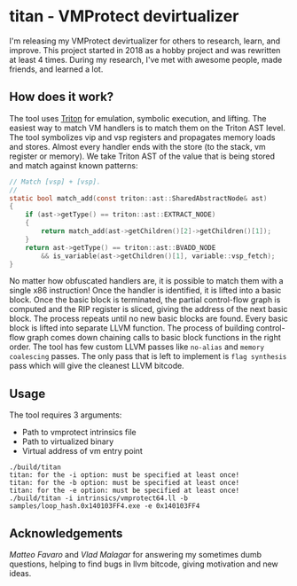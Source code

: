 # titan - VMProtect devirtualizer

I'm releasing my VMProtect devirtualizer for others to research, learn, and improve. This project started in 2018 as a hobby project and was rewritten at least 4 times. During my research, I've met with awesome 
people, made friends, and learned a lot.

## How does it work?

The tool uses [Triton](https://github.com/JonathanSalwan/Triton) for emulation, symbolic execution, and lifting. The easiest way to match VM handlers is to match them on the Triton AST level. The tool symbolizes vip and vsp registers and propagates memory loads and stores. Almost every handler ends with the store (to the stack, vm register or memory). We take Triton AST of the value that is being stored and match against known patterns:
```c
// Match [vsp] + [vsp].
//
static bool match_add(const triton::ast::SharedAbstractNode& ast)
{
    if (ast->getType() == triton::ast::EXTRACT_NODE)
    {
        return match_add(ast->getChildren()[2]->getChildren()[1]);
    }
    return ast->getType() == triton::ast::BVADD_NODE
        && is_variable(ast->getChildren()[1], variable::vsp_fetch);
}
```

No matter how obfuscated handlers are, it is possible to match them with a single x86 instruction! Once the handler is identified, it is lifted into a basic block. Once the basic block is terminated, the partial control-flow graph is computed and the RIP register is sliced, giving the address of the next basic block. The process repeats until no new basic blocks are found.
Every basic block is lifted into separate LLVM function. The process of building control-flow graph comes down chaining calls to basic block functions in the right order.
The tool has few custom LLVM passes like `no-alias` and `memory coalescing` passes. The only pass that is left to implement is `flag synthesis` pass which will give the cleanest LLVM bitcode.

## Usage

The tool requires 3 arguments:
- Path to vmprotect intrinsics file
- Path to virtualized binary
- Virtual address of vm entry point
```
./build/titan
titan: for the -i option: must be specified at least once!
titan: for the -b option: must be specified at least once!
titan: for the -e option: must be specified at least once!
./build/titan -i intrinsics/vmprotect64.ll -b samples/loop_hash.0x140103FF4.exe -e 0x140103FF4
```

## Acknowledgements

_Matteo Favaro_ and _Vlad Malagar_ for answering my sometimes dumb questions, helping to find bugs in llvm bitcode, giving motivation and new ideas.